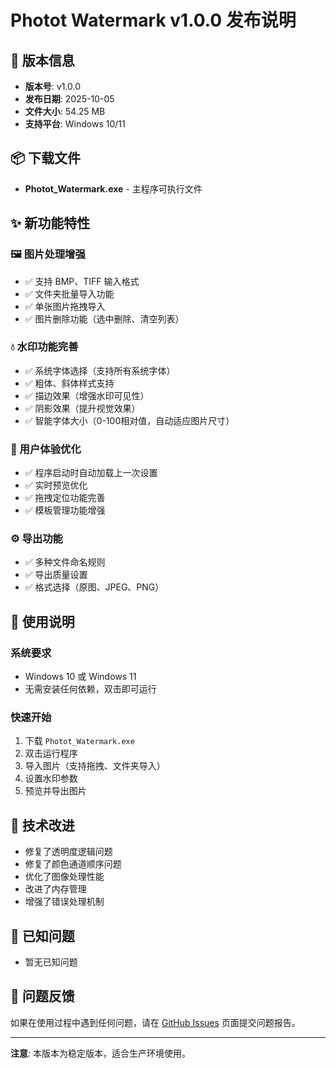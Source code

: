 # Photot Watermark v1.0.0 发布说明

## 🎉 版本信息
- **版本号**: v1.0.0
- **发布日期**: 2025-10-05
- **文件大小**: 54.25 MB
- **支持平台**: Windows 10/11

## 📦 下载文件
- **Photot_Watermark.exe** - 主程序可执行文件

## ✨ 新功能特性

### 🖼️ 图片处理增强
- ✅ 支持 BMP、TIFF 输入格式
- ✅ 文件夹批量导入功能
- ✅ 单张图片拖拽导入
- ✅ 图片删除功能（选中删除、清空列表）

### 💧 水印功能完善
- ✅ 系统字体选择（支持所有系统字体）
- ✅ 粗体、斜体样式支持
- ✅ 描边效果（增强水印可见性）
- ✅ 阴影效果（提升视觉效果）
- ✅ 智能字体大小（0-100相对值，自动适应图片尺寸）

### 🎯 用户体验优化
- ✅ 程序启动时自动加载上一次设置
- ✅ 实时预览优化
- ✅ 拖拽定位功能完善
- ✅ 模板管理功能增强

### ⚙️ 导出功能
- ✅ 多种文件命名规则
- ✅ 导出质量设置
- ✅ 格式选择（原图、JPEG、PNG）

## 🚀 使用说明

### 系统要求
- Windows 10 或 Windows 11
- 无需安装任何依赖，双击即可运行

### 快速开始
1. 下载 `Photot_Watermark.exe`
2. 双击运行程序
3. 导入图片（支持拖拽、文件夹导入）
4. 设置水印参数
5. 预览并导出图片

## 🔧 技术改进
- 修复了透明度逻辑问题
- 修复了颜色通道顺序问题
- 优化了图像处理性能
- 改进了内存管理
- 增强了错误处理机制

## 📝 已知问题
- 暂无已知问题

## 🐛 问题反馈
如果在使用过程中遇到任何问题，请在 [GitHub Issues](https://github.com/Cherry-CJQ/Photot_Watermark_2/issues) 页面提交问题报告。

---

**注意**: 本版本为稳定版本，适合生产环境使用。